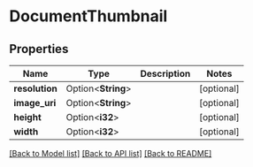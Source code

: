 # DocumentThumbnail

## Properties

Name | Type | Description | Notes
------------ | ------------- | ------------- | -------------
**resolution** | Option<**String**> |  | [optional]
**image_uri** | Option<**String**> |  | [optional]
**height** | Option<**i32**> |  | [optional]
**width** | Option<**i32**> |  | [optional]

[[Back to Model list]](../README.md#documentation-for-models) [[Back to API list]](../README.md#documentation-for-api-endpoints) [[Back to README]](../README.md)


